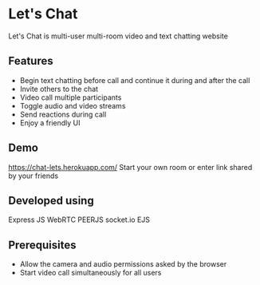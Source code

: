 # Let's Chat

Let's Chat is multi-user multi-room video and text chatting website

## Features
- Begin text chatting before call and continue it during and after the call
- Invite others to the chat
- Video call multiple participants
- Toggle audio and video streams
- Send reactions during call
- Enjoy a friendly UI 

## Demo
https://chat-lets.herokuapp.com/
Start your own room or enter link shared by your friends

## Developed using
Express JS 
WebRTC
PEERJS
socket.io
EJS

## Prerequisites
- Allow the camera and audio permissions asked by the browser
- Start video call simultaneously for all users

